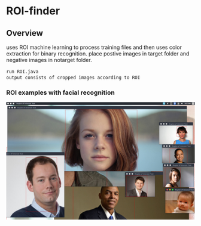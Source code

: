 # ROI-finder
## Overview
uses ROI machine learning to process training files and then uses color extraction for binary recognition. place postive images in target folder and negative images in notarget folder.
```
run ROI.java
output consists of cropped images according to ROI
```
### ROI examples with facial recognition
![alt text](https://github.com/alexshi0000/ROI-finder/blob/master/progress/FacialDetectionFInal3.png)
